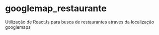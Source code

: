 # googlemap_restaurante
Utilização de ReactJs  para busca de restaurantes através da localização googlemaps
